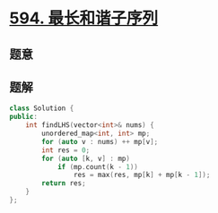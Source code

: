#  [594. 最长和谐子序列](https://leetcode.cn/problems/longest-harmonious-subsequence/)

## 题意



## 题解



```c++
class Solution {
public:
    int findLHS(vector<int>& nums) {
        unordered_map<int, int> mp;
        for (auto v : nums) ++ mp[v];
        int res = 0;
        for (auto [k, v] : mp)
            if (mp.count(k - 1))
                res = max(res, mp[k] + mp[k - 1]);
        return res;
    }
};
```



```python3

```


